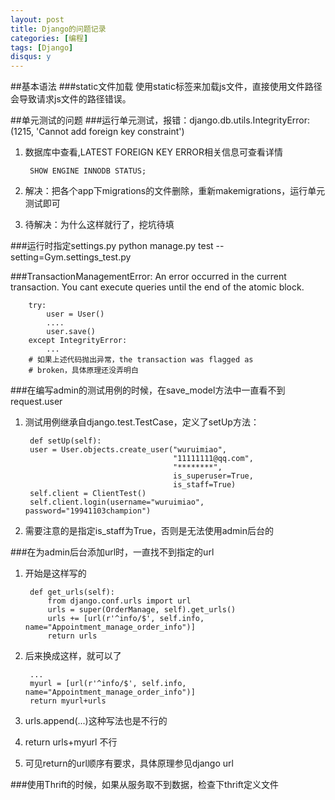 ```yaml
---
layout: post
title: Django的问题记录
categories: [编程]
tags: [Django]
disqus: y
---
```

##基本语法
###static文件加载
使用static标签来加载js文件，直接使用文件路径会导致请求js文件的路径错误。


##单元测试的问题
###运行单元测试，报错：django.db.utils.IntegrityError: (1215, 'Cannot add foreign key constraint')
1. 数据库中查看,LATEST FOREIGN KEY ERROR相关信息可查看详情

		SHOW ENGINE INNODB STATUS;

2. 解决：把各个app下migrations的文件删除，重新makemigrations，运行单元测试即可
3. 待解决：为什么这样就行了，挖坑待填

###运行时指定settings.py
python manage.py test --setting=Gym.settings_test.py

###TransactionManagementError: An error occurred in the current transaction. You
cant execute queries until the end of the atomic block.

		try:
			user = User()
			....
			user.save()
		except IntegrityError:
			...
		# 如果上述代码抛出异常，the transaction was flagged as
		# broken，具体原理还没弄明白

###在编写admin的测试用例的时候，在save_model方法中一直看不到request.user
1. 测试用例继承自django.test.TestCase，定义了setUp方法：


		def setUp(self):
        user = User.objects.create_user("wuruimiao",
                                        "11111111@qq.com",
                                        "********",
                                        is_superuser=True,
                                        is_staff=True)
        self.client = ClientTest()
        self.client.login(username="wuruimiao", password="19941103champion")

2. 需要注意的是指定is_staff为True，否则是无法使用admin后台的

###在为admin后台添加url时，一直找不到指定的url
1. 开始是这样写的

		def get_urls(self):
			from django.conf.urls import url
			urls = super(OrderManage, self).get_urls()
			urls += [url(r'^info/$', self.info, name="Appointment_manage_order_info")]
			return urls

2. 后来换成这样，就可以了

		...
		myurl = [url(r'^info/$', self.info, name="Appointment_manage_order_info")]
		return myurl+urls

3. urls.append(...)这种写法也是不行的
4. return urls+myurl 不行
5. 可见return的url顺序有要求，具体原理参见django url

###使用Thrift的时候，如果从服务取不到数据，检查下thrift定义文件
